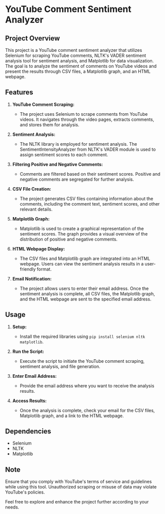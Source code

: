 # YouTube Comment Sentiment Analyzer

## Project Overview

This project is a YouTube comment sentiment analyzer that utilizes Selenium for scraping YouTube comments, NLTK's VADER sentiment analysis tool for sentiment analysis, and Matplotlib for data visualization. The goal is to analyze the sentiment of comments on YouTube videos and present the results through CSV files, a Matplotlib graph, and an HTML webpage.

## Features

1. **YouTube Comment Scraping:**
   - The project uses Selenium to scrape comments from YouTube videos. It navigates through the video pages, extracts comments, and stores them for analysis.

2. **Sentiment Analysis:**
   - The NLTK library is employed for sentiment analysis. The SentimentIntensityAnalyzer from NLTK's VADER module is used to assign sentiment scores to each comment.

3. **Filtering Positive and Negative Comments:**
   - Comments are filtered based on their sentiment scores. Positive and negative comments are segregated for further analysis.

4. **CSV File Creation:**
   - The project generates CSV files containing information about the comments, including the comment text, sentiment scores, and other relevant details.

5. **Matplotlib Graph:**
   - Matplotlib is used to create a graphical representation of the sentiment scores. The graph provides a visual overview of the distribution of positive and negative comments.

6. **HTML Webpage Display:**
   - The CSV files and Matplotlib graph are integrated into an HTML webpage. Users can view the sentiment analysis results in a user-friendly format.

7. **Email Notification:**
   - The project allows users to enter their email address. Once the sentiment analysis is complete, all CSV files, the Matplotlib graph, and the HTML webpage are sent to the specified email address.

## Usage

1. **Setup:**
   - Install the required libraries using `pip install selenium nltk matplotlib`.

2. **Run the Script:**
   - Execute the script to initiate the YouTube comment scraping, sentiment analysis, and file generation.

3. **Enter Email Address:**
   - Provide the email address where you want to receive the analysis results.

4. **Access Results:**
   - Once the analysis is complete, check your email for the CSV files, Matplotlib graph, and a link to the HTML webpage.

## Dependencies

- Selenium
- NLTK
- Matplotlib

## Note

Ensure that you comply with YouTube's terms of service and guidelines while using this tool. Unauthorized scraping or misuse of data may violate YouTube's policies.

Feel free to explore and enhance the project further according to your needs.
